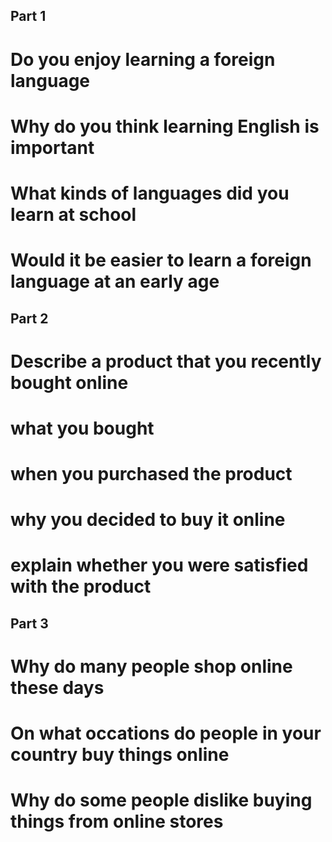 ## Part 1
# Do you enjoy learning a foreign language
# Why do you think learning English is important
# What kinds of languages did you learn at school
# Would it be easier to learn a foreign language at an early age

## Part 2
# Describe a product that you recently bought online
# what you bought
# when you purchased the product
# why you decided to buy it online
# explain whether you were satisfied with the product

## Part 3
# Why do many people shop online these days
# On what occations do people in your country buy things online
# Why do some people dislike buying things from online stores